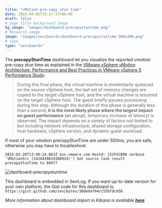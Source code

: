```yaml
---
title: "vMotion pre-copy stun time"
date: 2015-04-02T15:27:17+06:00
draft: false
# page title background image
bg_image: "images/dashboard-precopystuntime.png"
# Research image
image: "images/sexiboards/dashboard-precopystuntime-360x200.png"
# type
type: "sexiboards"
---
```



The **precopyStunTime** dashboard let you visualize the reported vmotion pre-copy stun time as explained in the [VMware vSphere vMotion][1] [Architecture, Performance and Best Practices in VMware vSphere 5 Performance Study][1]:

> During this final phase, the virtual machine is momentarily quiesced on the source vSphere host, the last set of memory changes are copied to the target vSphere host, and the virtual machine is resumed on the target vSphere host. The guest briefly pauses processing during this step. Although the duration of this phase is generally less than a second, **it is the most likely phase where the largest impact on guest performance** (an abrupt, temporary increase of latency) is observed. The impact depends on a variety of factors not limited to but including network infrastructure, shared storage configuration, host hardware, vSphere version, and dynamic guest workload.

If most of your vmotion precopyStunTime are under 500ms, you are safe, otherwise you may have to troubleshoot.
    
    
    2015-02-20T13:40:24.663Z esx.vmware.com Hostd: [52F4CB90 verbose 'VMotionSrc (1424439619388924)'] Set source task result precopyStunTime to 80477

 

![dashboard-precopystuntime][2]

 

This dashboard is embedded in SexiLog. If you want up-to-date version for your own platform, the Gist code for this dashboard is:  `https://gist.github.com/sexibytes/10dedaf94cc55bfdc938`

_More information about dashboard import in Kibana is available **[here][3]**_

[1]: http://www.vmware.com/files/pdf/vmotion-perf-vsphere5.pdf
[2]: /images/dashboard-precopystuntime.png
[3]: /rtfm/#dashboardimport "Documentation"

  
